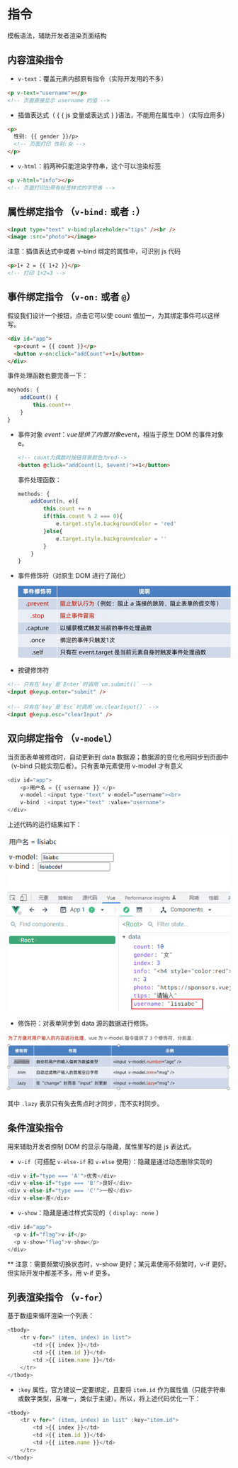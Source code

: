 # 指令

模板语法，辅助开发者渲染页面结构

## 内容渲染指令

- `v-text`：覆盖元素内部原有指令（实际开发用的不多）

```html
<p v-text="username"></p>
<!-- 页面直接显示 username 的值 -->
```

- 插值表达式（ { { js 变量或表达式 } }语法，不能用在属性中 ）（实际应用多）

```html
<p>
  性别: {{ gender }}/p>
  <!-- 页面打印 性别:女 -->
</p>
```

- `v-html`：前两种只能渲染字符串，这个可以渲染标签

```html
<p v-html="info"></p>
<!-- 页面打印出带有标签样式的字符串 -->
```

## 属性绑定指令 （`v-bind:` 或者 `:`）

```html
<input type="text" v-bind:placeholder="tips" /><br />
<image :src="photo"></image>
```

注意：插值表达式中或者 v-bind 绑定的属性中，可识别 js 代码

```html
<p>1+ 2 = {{ 1+2 }}</p>
<!-- 打印 1+2=3 -->
```

## 事件绑定指令 （`v-on:` 或者 `@`）

假设我们设计一个按钮，点击它可以使 count 值加一，为其绑定事件可以这样写。

```html
<div id="app">
  <p>count = {{ count }}</p>
  <button v-on:click="addCount">+1</button>
</div>
```

事件处理函数也要完善一下：

```javascript
meyhods: {
    addCount() {
        this.count++
    }
}
```

- 事件对象 $event：vue提供了内置对象$event，相当于原生 DOM 的事件对象 e。

  ```html
  <!-- count为偶数时按钮背景颜色为red-->
  <button @click="addCount(1, $event)">+1</button>
  ```

  事件处理函数：

  ```javascript
  methods: {
      addCount(n, e){
          this.count += n
          if(this.count % 2 === 0){
              e.target.style.backgroundColor = 'red'
          }else{
              e.target.style.backgroundcolor = ''
          }
      }
  }

  ```

- 事件修饰符（对原生 DOM 进行了简化）

  ![avatar](/images/事件修饰符.png)

- 按键修饰符

```html
<!-- 只有在`key`是`Enter`时调用`vm.submit()` -->
<input @keyup.enter="submit" />

<!-- 只有在`key`是`Esc`时调用`vm.clearInput()` -->
<input @keyup.esc="clearInput" />
```

## 双向绑定指令 （`v-model`）

当页面表单被修改时，自动更新到 data 数据源；数据源的变化也用同步到页面中（v-bind 只能实现后者）。只有表单元素使用 v-model 才有意义

```javascript
<div id="app">
    <p>用户名 = {{ username }} </p>
    v-model：<input type-"text" v-model=“username"><br>
    v-bind ：<input type="text" :value="username">
</div>
```

上述代码的运行结果如下：

![avatar](/images/vmodel和vbind区别.png)

- 修饰符：对表单同步到 data 源的数据进行修饰。

![avatar](/images/修饰符.png)

其中 `.lazy` 表示只有失去焦点时才同步，而不实时同步。

## 条件渲染指令

用来辅助开发者控制 DOM 的显示与隐藏，属性里写的是 js 表达式。

- `v-if`（可搭配 `v-else-if` 和 `v-else` 使用）：隐藏是通过动态删除实现的

```javascript
<div v-if="type === 'A'">优秀</div>
<div v-else-if="type === 'B'">良好</div>
<div v-else-if="type === 'C'">一般</div>
<div v-else>差</div>
```

- `v-show`：隐藏是通过样式实现的（ `display: none` ）

```javascript
<div id="app">
  <p v-if="flag">v-if</p>
  <p v-show="flag">v-show</p>
</div>
```

\*\* 注意：需要频繁切换状态时，v-show 更好；某元素使用不频繁时，v-if 更好。但实际开发中都差不多，用 v-if 更多。

## 列表渲染指令 （`v-for`）

基于数组来循环渲染一个列表：

```javascript
<tbody>
    <tr v-for=" (item, index) in list">
        <td >{{ index }}</td>
        <td >{{ item.id }}</td>
        <td >{{ iitem.name }}</td>
    </tr>
</tbody>
```

- `:key` 属性，官方建议一定要绑定，且要将 `item.id` 作为属性值（只能字符串或数字类型，且唯一，类似于主键）。所以，将上述代码优化一下：

```javascript
<tbody>
    <tr v-for=" (item, index) in list" :key="item.id">
        <td >{{ index }}</td>
        <td >{{ item.id }}</td>
        <td >{{ iitem.name }}</td>
    </tr>
</tbody>
```
